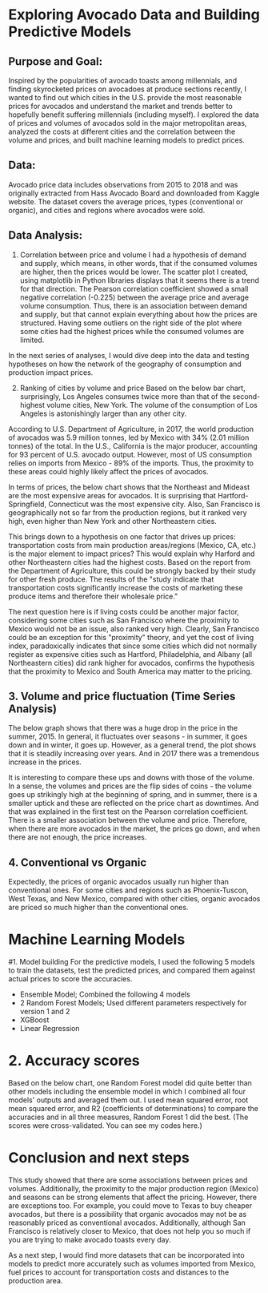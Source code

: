 # Exploring Avocado Data and Building Predictive Models
## Purpose and Goal:
Inspired by the popularities of avocado toasts among millennials, and finding skyrocketed prices on avocadoes at produce sections recently, I wanted to find out which cities in the U.S. provide the most reasonable prices for avocados and understand the market and trends better to hopefully benefit suffering millennials (including myself). I explored the data of prices and volumes of avocados sold in the major metropolitan areas, analyzed the costs at different cities and the correlation between the volume and prices, and built machine learning models to predict prices.

## Data:
Avocado price data includes observations from 2015 to 2018 and was originally extracted from Hass Avocado Board and downloaded from Kaggle website. The dataset covers the average prices, types (conventional or organic), and cities and regions where avocados were sold.

## Data Analysis:
1. Correlation between price and volume
I had a hypothesis of demand and supply, which means, in other words, that if the consumed volumes are higher, then the prices would be lower. The scatter plot I created, using matplotlib in Python libraries displays that it seems there is a trend for that direction. The Pearson correlation coefficient showed a small negative correlation (-0.225) between the average price and average volume consumption. Thus, there is an association between demand and supply, but that cannot explain everything about how the prices are structured. Having some outliers on the right side of the plot where some cities had the highest prices while the consumed volumes are limited. 

In the next series of analyses, I would dive deep into the data and testing hypotheses on how the network of the geography of consumption and production impact prices.

2. Ranking of cities by volume and price
Based on the below bar chart, surprisingly, Los Angeles consumes twice more than that of the second-highest volume cities, New York. The volume of the consumption of Los Angeles is astonishingly larger than any other city.

According to U.S. Department of Agriculture, in 2017, the world production of avocados was 5.9 million tonnes, led by Mexico with 34% (2.01 million tonnes) of the total. In the U.S., California is the major producer, accounting for 93 percent of U.S. avocado output. However, most of US consumption relies on imports from Mexico - 89% of the imports. Thus, the proximity to these areas could highly likely affect the prices of avocados.

In terms of prices, the below chart shows that the Northeast and Mideast are the most expensive areas for avocados. It is surprising that Hartford-Springfield, Connecticut was the most expensive city. Also, San Francisco is geographically not so far from the production regions, but it ranked very high, even higher than New York and other Northeastern cities.

This brings down to a hypothesis on one factor that drives up prices: transportation costs from main production areas/regions (Mexico, CA, etc.) is the major element to impact prices? This would explain why Harford and other Northeastern cities had the highest costs. Based on the report from the Department of Agriculture, this could be strongly backed by their study for other fresh produce. The results of the "study indicate that transportation costs significantly increase the costs of marketing these produce items and therefore their wholesale price." 

The next question here is if living costs could be another major factor, considering some cities such as San Francisco where the proximity to Mexico would not be an issue, also ranked very high. Clearly, San Francisco could be an exception for this "proximity" theory, and yet the cost of living index, paradoxically indicates that since some cities which did not normally register as expensive cities such as Hartford, Philadelphia, and Albany (all Northeastern cities) did rank higher for avocados, confirms the hypothesis that the proximity to Mexico and South America may matter to the pricing.


## 3. Volume and price fluctuation (Time Series Analysis)
The below graph shows that there was a huge drop in the price in the summer, 2015. In general, it fluctuates over seasons - in summer, it goes down and in winter, it goes up. However, as a general trend, the plot shows that it is steadily increasing over years. And in 2017 there was a tremendous increase in the prices.

It is interesting to compare these ups and downs with those of the volume. In a sense, the volumes and prices are the flip sides of coins - the volume goes up strikingly high at the beginning of spring, and in summer, there is a smaller uptick and these are reflected on the price chart as downtimes. And that was explained in the first test on the Pearson correlation coefficient. There is a smaller association between the volume and price. Therefore, when there are more avocados in the market, the prices go down, and when there are not enough, the price increases.

## 4. Conventional vs Organic
Expectedly, the prices of organic avocados usually run higher than conventional ones. For some cities and regions such as Phoenix-Tuscon, West Texas, and New Mexico, compared with other cities, organic avocados are priced so much higher than the conventional ones.


# Machine Learning Models
#1. Model building
For the predictive models, I used the following 5 models to train the datasets, test the predicted prices, and compared them against actual prices to score the accuracies. 

- Ensemble Model; Combined the following 4 models
- 2 Random Forest Models; Used different parameters respectively for version 1 and 2
- XGBoost
- Linear Regression

# 2. Accuracy scores
Based on the below chart, one Random Forest model did quite better than other models including the ensemble model in which I combined all four models' outputs and averaged them out. I used mean squared error, root mean squared error, and R2 (coefficients of determinations) to compare the accuracies and in all three measures, Random Forest 1 did the best.  (The scores were cross-validated. You can see my codes here.) 


# Conclusion and next steps
This study showed that there are some associations between prices and volumes. Additionally, the proximity to the major production region (Mexico) and seasons can be strong elements that affect the pricing. However, there are exceptions too. For example, you could move to Texas to buy cheaper avocados, but there is a possibility that organic avocados may not be as reasonably priced as conventional avocados. Additionally, although San Francisco is relatively closer to Mexico, that does not help you so much if you are trying to make avocado toasts every day.

As a next step, I would find more datasets that can be incorporated into models to predict more accurately such as volumes imported from Mexico, fuel prices to account for transportation costs and distances to the production area.


